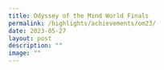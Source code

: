 ```yaml
---
title: Odyssey of the Mind World Finals
permalink: /highlights/achievements/om23/
date: 2023-05-27
layout: post
description: ""
image: ""
---
```

